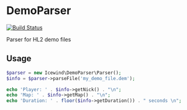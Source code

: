 DemoParser
==========

[![Build Status](https://travis-ci.org/icewind1991/demoparser.svg)](https://travis-ci.org/icewind1991/demoparser)

Parser for HL2 demo files

Usage
---
```php
$parser = new Icewind\DemoParser\Parser();
$info = $parser->parseFile('my_demo_file.dem');

echo 'Player: ' . $info->getNick() . "\n";
echo 'Map: ' . $info->getMap() . "\n";
echo 'Duration: ' . floor($info->getDuration()) . " seconds \n";
```

